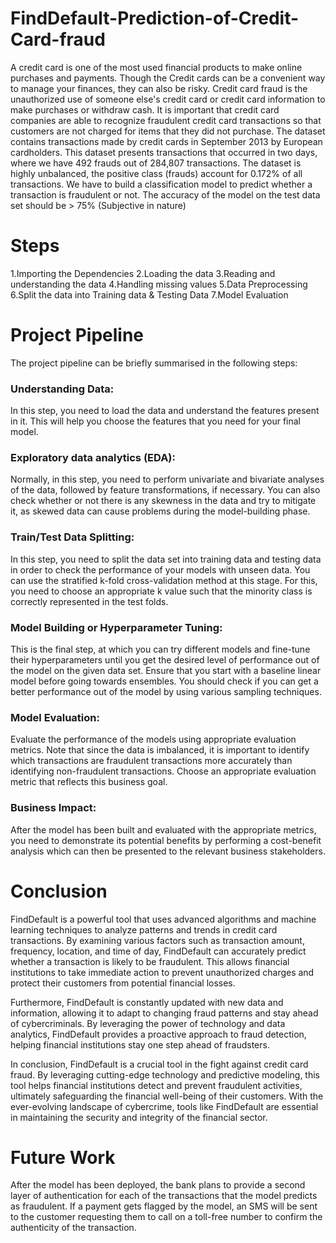 # FindDefault-Prediction-of-Credit-Card-fraud
A credit card is one of the most used financial products to make online purchases and payments. Though the Credit cards can be a convenient way to manage your finances, they can also be risky. Credit card fraud is the unauthorized use of someone else's credit card or credit card information to make purchases or withdraw cash.
It is important that credit card companies are able to recognize fraudulent credit card transactions so that customers are not charged for items that they did not purchase. 
The dataset contains transactions made by credit cards in September 2013 by European cardholders. This dataset presents transactions that occurred in two days, where we have 492 frauds out of 284,807 transactions. The dataset is highly unbalanced, the positive class (frauds) account for 0.172% of all transactions.
We have to build a classification model to predict whether a transaction is fraudulent or not.
The accuracy of the model on the test data set should be > 75% (Subjective in nature) 

# Steps
1.Importing the Dependencies
2.Loading the data
3.Reading and understanding the data
4.Handling missing values
5.Data Preprocessing
6.Split the data into Training data & Testing Data
7.Model Evaluation

# Project Pipeline
The project pipeline can be briefly summarised in the following steps:

### Understanding Data: 
In this step, you need to load the data and understand the features present in it. This will help you choose the features that you need for your final model.
### Exploratory data analytics (EDA):
Normally, in this step, you need to perform univariate and bivariate analyses of the data, followed by feature transformations, if necessary. You can also check whether or not there is any skewness in the data and try to mitigate it, as skewed data can cause problems during the model-building phase.
### Train/Test Data Splitting:
In this step, you need to split the data set into training data and testing data in order to check the performance of your models with unseen data. You can use the stratified k-fold cross-validation method at this stage. For this, you need to choose an appropriate k value such that the minority class is correctly represented in the test folds.
### Model Building or Hyperparameter Tuning: 
This is the final step, at which you can try different models and fine-tune their hyperparameters until you get the desired level of performance out of the model on the given data set. Ensure that you start with a baseline linear model before going towards ensembles. You should check if you can get a better performance out of the model by using various sampling techniques.
### Model Evaluation: 
Evaluate the performance of the models using appropriate evaluation metrics. Note that since the data is imbalanced, it is important to identify which transactions are fraudulent transactions more accurately than identifying non-fraudulent transactions. Choose an appropriate evaluation metric that reflects this business goal.
### Business Impact: 
After the model has been built and evaluated with the appropriate metrics, you need to demonstrate its potential benefits by performing a cost-benefit analysis which can then be presented to the relevant business stakeholders.

# Conclusion
FindDefault is a powerful tool that uses advanced algorithms and machine learning techniques to analyze patterns and trends in credit card transactions. By examining various factors such as transaction amount, frequency, location, and time of day, FindDefault can accurately predict whether a transaction is likely to be fraudulent. This allows financial institutions to take immediate action to prevent unauthorized charges and protect their customers from potential financial losses.

Furthermore, FindDefault is constantly updated with new data and information, allowing it to adapt to changing fraud patterns and stay ahead of cybercriminals. By leveraging the power of technology and data analytics, FindDefault provides a proactive approach to fraud detection, helping financial institutions stay one step ahead of fraudsters.

In conclusion, FindDefault is a crucial tool in the fight against credit card fraud. By leveraging cutting-edge technology and predictive modeling, this tool helps financial institutions detect and prevent fraudulent activities, ultimately safeguarding the financial well-being of their customers. With the ever-evolving landscape of cybercrime, tools like FindDefault are essential in maintaining the security and integrity of the financial sector.

# Future Work
After the model has been deployed, the bank plans to provide a second layer of authentication for each of the transactions that the model predicts as fraudulent. If a payment gets flagged by the model, an SMS will be sent to the customer requesting them to call on a toll-free number to confirm the authenticity of the transaction.
